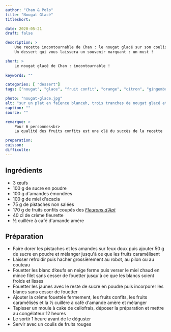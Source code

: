 ```yaml
---
author: "Chan & Polo"
title: "Nougat Glacé"
titleshort:

date: 2020-05-21
draft: false

description: >
    Une recette incontournable de Chan : le nougat glacé sur son coulis de fruits rouges.<br>
    Un dessert qui vous laissera un souvenir marquant : un must !

short: >
    Le nougat glacé de Chan : incontournable !
    
keywords: ""

categories: [ "dessert"]
tags: ["nougat", "glace", "fruit confit", "orange", "citron", "gingembre", "cédrat", "angélique", "cerise", "amande", "pistache", "miel", "crème", "amande amère"]

photo: "nougat-glace.jpg"
alt: "sur un plat en faïence blanceh, trois tranches de nougat glacé et à côté le restant du nougat, recouvert de brisures de pistaches et d'amandes. Les teintes de la photo sont dans le blanc, le vert, le jaune."
caption: ""
source: ""

remarque: >
    Pour 6 personnes<br>
    La qualité des fruits confits est une clé du succès de la recette

preparation: 
cuisson: 
difficulte:
---
```



## Ingrédients
- 3 œufs
- 100 g de sucre en poudre
- 100 g d'amandes émondées
- 100 g de miel d'acacia
- 75 g de pistaches non salées
- 170 g de fruits confits coupés des [*Fleurons d'Apt*](https://www.lesfleurons-apt.com/fr/)
- 40 cl de crème fleurette
- ½ cuillère à café d'amande amère

## Préparation
- Faire dorer les pistaches et les amandes sur feux doux puis ajouter 50 g de sucre en poudre et mélanger jusqu'à ce que les fruits caramélisent
- Laisser refroidir puis hacher grossièrement au robot, au pilon ou au couteau
- Fouetter les blanc d’œufs en neige ferme puis verser le miel chaud en mince filet sans cesser de fouetter jusqu'à ce que les blancs soient froids et lisses
- Fouetter les jaunes avec le reste de sucre en poudre puis incorporer les blancs sans cesser de fouetter
- Ajouter la crème fouettée fermement, les fruits confits, les fruits caramélisés et la ½ cuillère à café d'amande amère et mélanger
- Tapisser un moule à cake de cellofrais, déposer la préparation et mettre au congélateur 12 heures
- Le sortir 1 heure avant de le déguster
- Servir avec un coulis de fruits rouges